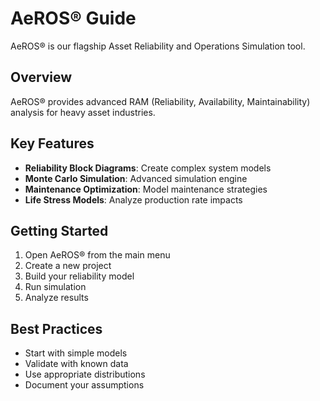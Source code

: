 # AeROS® Guide

AeROS® is our flagship Asset Reliability and Operations Simulation tool.

## Overview

AeROS® provides advanced RAM (Reliability, Availability, Maintainability) analysis for heavy asset industries.

## Key Features

- **Reliability Block Diagrams**: Create complex system models
- **Monte Carlo Simulation**: Advanced simulation engine
- **Maintenance Optimization**: Model maintenance strategies
- **Life Stress Models**: Analyze production rate impacts

## Getting Started

1. Open AeROS® from the main menu
2. Create a new project
3. Build your reliability model
4. Run simulation
5. Analyze results

## Best Practices

- Start with simple models
- Validate with known data
- Use appropriate distributions
- Document your assumptions